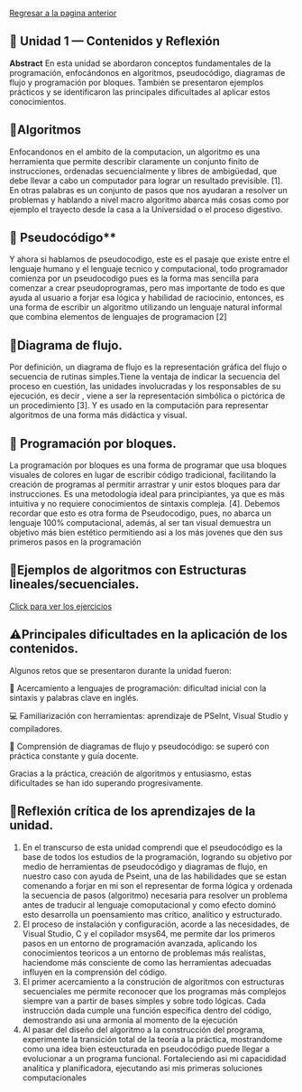 [Regresar a la pagina anterior](unidad1.md)  
## 🧩 Unidad 1 — Contenidos y Reflexión  
**Abstract**
En esta unidad se abordaron conceptos fundamentales de la programación, enfocándonos en algoritmos, pseudocódigo, diagramas de flujo y programación por bloques. También se presentaron ejemplos prácticos y se identificaron las principales dificultades al aplicar estos conocimientos.

## 🔹Algoritmos  

Enfocandonos en el ambito de la computacion, un algoritmo es  una herramienta que permite describir claramente un conjunto finito de instrucciones, ordenadas secuencialmente y libres de ambigüedad, que debe llevar a cabo un computador para lograr un resultado previsible. [1]. En otras palabras es un conjunto de pasos que nos ayudaran a resolver un problemas y hablando a nivel macro algoritmo abarca más cosas como por ejemplo el trayecto desde la casa a la Universidad o el proceso digestivo.  
## 🔹 Pseudocódigo**  

Y ahora si hablamos de pseudocodigo, este es el pasaje que existe entre el lenguaje humano y el lenguaje tecnico y computacional, todo programador comienza por un pseudocodigo pues es la forma mas sencilla para comenzar a crear pseudoprogramas, pero mas importante de todo es que ayuda al usuario a forjar esa lógica y habilidad de raciocinio, entonces, es una forma de escribir un algoritmo utilizando un lenguaje natural informal que combina elementos de lenguajes de programacion [2]

## 🔹Diagrama de flujo.
Por definición, un diagrama de flujo es la representación gráfica del flujo o secuencia de rutinas simples.Tiene la ventaja de indicar la secuencia del proceso en cuestión, las unidades involucradas y los responsables de su ejecución, es decir , viene a ser la representación simbólica o pictórica de un procedimiento [3]. Y es usado en la computación para representar algoritmos de una forma más didáctica y visual.

## 🔹 Programación por bloques.
La programación por bloques es una forma de programar que usa bloques visuales de colores en lugar de escribir código tradicional, facilitando la creación de programas al permitir arrastrar y unir estos bloques para dar instrucciones. Es una metodología ideal para principiantes, ya que es más intuitiva y no requiere conocimientos de sintaxis compleja. [4]. Debemos recordar que esto es otra forma de Pseudocodigo, pues, no abarca un lenguaje 100% computacional, además, al ser tan visual demuestra un objetivo más bien estético permitiendo asi a los más jovenes que den sus primeros pasos en la programación

## 🔹Ejemplos de algoritmos con Estructuras lineales/secuenciales.

[Click para ver los ejercicios](ejercicios.md)

## ⚠️Principales dificultades en la aplicación de los contenidos.  

Algunos retos que se presentaron durante la unidad fueron:

🧠 Acercamiento a lenguajes de programación: dificultad inicial con la sintaxis y palabras clave en inglés.

💻 Familiarización con herramientas: aprendizaje de PSeInt, Visual Studio y compiladores.

🔁 Comprensión de diagramas de flujo y pseudocódigo: se superó con práctica constante y guía docente.

Gracias a la práctica, creación de algoritmos y entusiasmo, estas dificultades se han ido superando progresivamente.


## 🔹Reflexión crítica de los aprendizajes de la unidad.  
1. En el transcurso de esta unidad comprendi que el pseudocódigo es la base de todos los estudios de la programación, logrando su objetivo por medio de herramientas de pseudocódigo y diagramas de flujo, en nuestro caso con ayuda de Pseint, una de las habilidades que se estan comenando a forjar en mi son el representar de forma lógica y ordenada la secuencia de pasos (algoritmo) necesaria para resolver un problema antes de traducir al lenguaje comoputacional y como efecto dominó esto desarrolla un poensamiento mas crítico, analítico y estructurado.
2. El proceso de instalación y configuración, acorde a las necesidades, de Visual Studio, C y el copilador msys64, me permite dar los primeros pasos en un entorno de programación avanzada, aplicando los conocimientos teoricos a un entorno de problemas más realistas, haciendome más consciente de como las herramientas adecuadas influyen en la comprensión del código.
3. El primer acercamiento a la construción de algoritmos con estructuras secuenciales me permite reconocer que los programas más complejos siempre van a partir de bases simples y sobre todo lógicas. Cada instrucción dada cumple una función especifica dentro del código, demostrando asi una armonia al momento de la ejecución
4. Al pasar del diseño del algoritmo a la construcción del programa, experimente la transición total de la teoría a la práctica, mostrandome como una idea bien esteucturada en pseudocódigo puede llegar a evolucionar a un programa funcional. Fortaleciendo asi mi capacididad analitica y planificadora, ejecutando asi mis primeras soluciones computacionales

   




